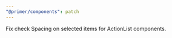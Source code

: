 ```yaml
---
"@primer/components": patch
---
```


Fix check Spacing on selected items for ActionList components.
